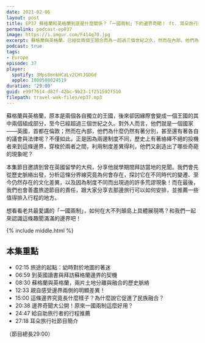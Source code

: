 ```yaml
---
date: 2021-02-06
layout: post
title: EP37 蘇格蘭和英格蘭到底是什麼關係？「一國兩制」下的邊界奇聞！ ft. 耳朵旅行社 大飛
permalink: podcast-ep037
image: https://i.imgur.com/F414q70.jpg
excerpt: 蘇格蘭與英格蘭，已經從兩個王國合而為一超過三個世紀之久，然而在內部，他們為什麼仍然有著各自的議會與法律呢？而兩地間的制度差異，又創造出了哪些奇葩的現象呢？本集由曾在英國留學的大飛，從歷史角度出發，探討這條邊界為何存在，以及周遭有哪些值得去看的地方。和我們一起來認識這條趣聞滿滿的邊界吧！
podcast: true
tags:
- Europe
episode: 37
player:
  spotify: 3Mps8mnkHCaLv2CHtJGDGd
  apple: 1000508024519
duration: '29:00'
guid: e99f7614-d82f-42bc-9b23-1f251592f510
filepath: travel-wok-files/ep37.mp3
---
```


蘇格蘭與英格蘭，原本是兩個各自獨立的王國，後來卻因緣際會變成一個王國的其中兩個組成部分，至今已經超過三個世紀之久。對外人而言，他們就是一個國家——英國，首都在倫敦；然而在內部，他們為什麼仍然有著分別，甚至還有著各自的議會與法律呢？不僅如此，正是因為兩邊制度不同，歷史上有著絡繹不絕的投機者來到這條邊界，穿梭於兩者之間，利用制度差異得利，他們又創造出了哪些奇葩的現象呢？

本集節目邀請到曾在英國留學的大飛，分享他就學期間拜訪當地的見聞。我們會先從歷史脈絡出發，分析這條分界線究竟為何會存在，探討它在不同時代的變遷、至今仍然存在的文化差異，以及因為制度不同而出現過的許多荒謬現象！而在最後，我們也會善盡旅遊節目的責任，跟大家分享去那邊旅行可以如何安排，並推薦一些值得排入行程的地方。

想看看老共最愛講的「一國兩制」，如何在大不列顛島上具體展現嗎？和我們一起來認識這條趣聞滿滿的邊界吧！



{% include middle.html %}

## 本集重點

* 02:15 旅途的起點：幼時對於地圖的著迷
* 06:59 到英國讀書與拜訪蘇格蘭邊界的契機
* 08:30 蘇格蘭與英格蘭，兩片土地分離與融合的歷史脈絡
* 12:33 親自感受邊界兩側的明顯差異！
* 15:00 這條邊界究竟長什麼樣子？為什麼說它促進了民族融合？
* 20:38 邊界奇聞大公開！原來一國兩制這麼好用？
* 24:47 給自助旅行者的行程推薦
* 27:18 耳朵旅行社節目簡介

（節目總長29:00）

